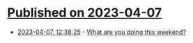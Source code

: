 # [Published on 2023-04-07](index.md)

* [2023-04-07, 12:38:25](https://lobste.rs/s/0lkzrk/what_are_you_doing_this_weekend) - [What are you doing this weekend?](https://lobste.rs/s/0lkzrk/what_are_you_doing_this_weekend)
